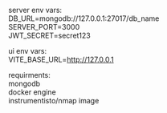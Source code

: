 server env vars:
<br/>DB_URL=mongodb://127.0.0.1:27017/db_name
<br/>SERVER_PORT=3000
<br/>JWT_SECRET=secret123

ui env vars:
<br/>VITE_BASE_URL=http://127.0.0.1

requirments:
<br/>mongodb
<br/>docker engine
<br/>instrumentisto/nmap image
